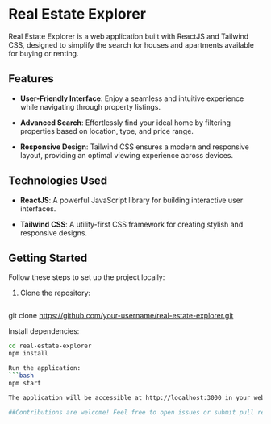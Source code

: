 # Real Estate Explorer

Real Estate Explorer is a web application built with ReactJS and Tailwind CSS, designed to simplify the search for houses and apartments available for buying or renting.

## Features

- **User-Friendly Interface**: Enjoy a seamless and intuitive experience while navigating through property listings.

- **Advanced Search**: Effortlessly find your ideal home by filtering properties based on location, type, and price range.

- **Responsive Design**: Tailwind CSS ensures a modern and responsive layout, providing an optimal viewing experience across devices.

## Technologies Used

- **ReactJS**: A powerful JavaScript library for building interactive user interfaces.

- **Tailwind CSS**: A utility-first CSS framework for creating stylish and responsive designs.

## Getting Started

Follow these steps to set up the project locally:

1. Clone the repository:
   ```bash
git clone https://github.com/your-username/real-estate-explorer.git

Install dependencies:
  ```bash
cd real-estate-explorer
npm install

Run the application:
  ```bash
npm start

The application will be accessible at http://localhost:3000 in your web browser.

##Contributions are welcome! Feel free to open issues or submit pull requests to improve the functionality or design.



